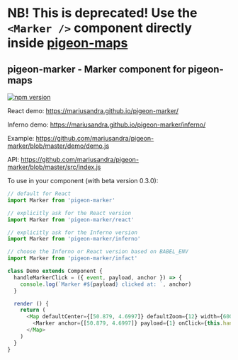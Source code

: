 # NB! This is deprecated! Use the `<Marker />` component directly inside [pigeon-maps](https://github.com/mariusandra/pigeon-maps) 


## pigeon-marker - Marker component for pigeon-maps

[![npm version](https://img.shields.io/npm/v/pigeon-marker.svg)](https://www.npmjs.com/package/pigeon-marker)

React demo: https://mariusandra.github.io/pigeon-marker/

Inferno demo: https://mariusandra.github.io/pigeon-marker/inferno/

Example: https://github.com/mariusandra/pigeon-marker/blob/master/demo/demo.js

API: https://github.com/mariusandra/pigeon-marker/blob/master/src/index.js

To use in your component (with beta version 0.3.0):

```js
// default for React
import Marker from 'pigeon-marker'

// explicitly ask for the React version
import Marker from 'pigeon-marker/react'

// explicitly ask for the Inferno version
import Marker from 'pigeon-marker/inferno'

// choose the Inferno or React version based on BABEL_ENV
import Marker from 'pigeon-marker/infact'

class Demo extends Component {
  handleMarkerClick = ({ event, payload, anchor }) => {
    console.log(`Marker #${payload} clicked at: `, anchor)
  }

  render () {
    return (
      <Map defaultCenter={[50.879, 4.6997]} defaultZoom={12} width={600} height={400}>
        <Marker anchor={[50.879, 4.6997]} payload={1} onClick={this.handleMarkerClick} />
      </Map>
    )
  }
}

```
